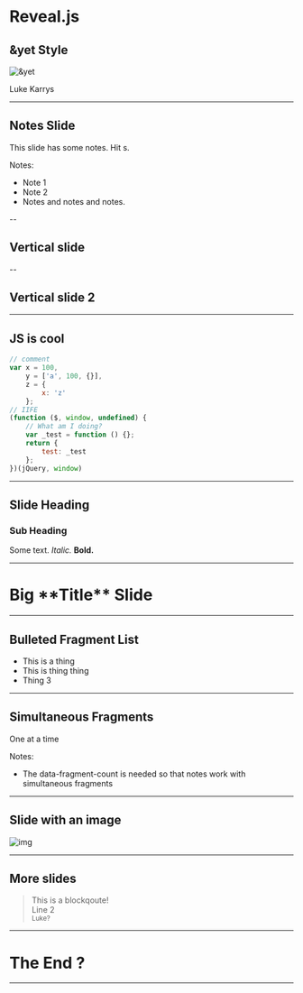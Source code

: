 # Reveal.js
## <span>&amp;</span>yet Style

![&yet](images/logos/andyet.svg)

Luke Karrys



---



## Notes Slide

This slide has some notes. Hit s.

Notes:
- Note 1
- Note 2
- Notes and notes and notes.



--



## Vertical slide



--



## Vertical slide 2



---



## **JS** is cool

```javascript
// comment
var x = 100,
    y = ['a', 100, {}],
    z = {
        x: 'z'
    };
// IIFE
(function ($, window, undefined) {
    // What am I doing?
    var _test = function () {};
    return {
        test: _test
    };
})(jQuery, window)
```



---



## Slide Heading
### Sub Heading

Some text. *Italic.* **Bold.**



---



<h1 class="big">Big **Title** Slide</h1>



---



## Bulleted Fragment List

<ul>
    <li class="fragment">This is a <span>thing</span></li>
    <li class="fragment">This is <span>thing</span> thing</li>
    <li class="fragment">Thing <span>3</span></li>
</ul>



---



## Simultaneous Fragments

<span data-fragment-count data-fragment-index="1" class="fragment fade-in">
    <span data-fragment-index="2" class="fragment fade-out">One</span>
</span>
<span data-fragment-count data-fragment-index="2" class="fragment fade-in">
    <span data-fragment-index="3" class="fragment fade-out">at</span>
</span>
<span data-fragment-count data-fragment-index="3" class="fragment fade-in">
    <span data-fragment-index="4" class="fragment fade-out">a</span>
</span>
<span data-fragment-count data-fragment-index="4" class="fragment fade-in">
    <span data-fragment-count data-fragment-index="5" class="fragment fade-out">time</span>
</span>

Notes:
- The data-fragment-count is needed so that notes work with simultaneous fragments



---



## Slide with an image

![img](images/andbang.png)



---



## More slides

> This is a blockqoute!  
> Line 2  
> <small>Luke?</small>



---



<!-- .slide: data-background="#000" data-state="hide-all-controls"  -->
# The End <span class="fragment">?</span>



---



<!-- .slide: data-background="#000" data-state="hide-all-controls" -->
# &nbsp;